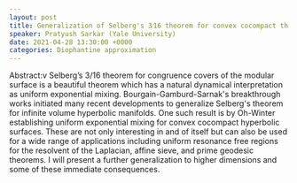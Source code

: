```yaml
---
layout: post
title: Generalization of Selberg's 3⁄16 theorem for convex cocompact thin subgroups of SO(n, 1)
speaker: Pratyush Sarkar (Yale University)
date: 2021-04-28 13:30:00 +0000
categories: Diophantine approximation
---
```


Abstract:v Selberg’s 3/16 theorem for congruence covers of the modular surface is a beautiful theorem which has a natural dynamical interpretation as uniform exponential mixing. Bourgain-Gamburd-Sarnak's breakthrough works initiated many recent developments to generalize Selberg's theorem for infinite volume hyperbolic manifolds. One such result is by Oh-Winter establishing uniform exponential mixing for convex cocompact hyperbolic surfaces. These are not only interesting in and of itself but can also be used for a wide range of applications including uniform resonance free regions for the resolvent of the Laplacian, affine sieve, and prime geodesic theorems. I will present a further generalization to higher dimensions and some of these immediate consequences.
